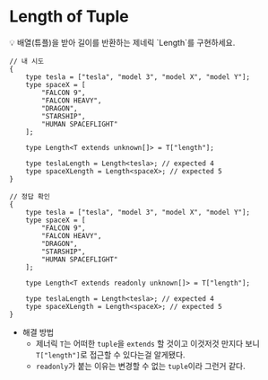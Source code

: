 # Length of Tuple

<aside>
💡 배열(튜플)을 받아 길이를 반환하는 제네릭 `Length<T>`를 구현하세요.

</aside>

```tsx
// 내 시도
{
    type tesla = ["tesla", "model 3", "model X", "model Y"];
    type spaceX = [
        "FALCON 9",
        "FALCON HEAVY",
        "DRAGON",
        "STARSHIP",
        "HUMAN SPACEFLIGHT"
    ];

    type Length<T extends unknown[]> = T["length"];

    type teslaLength = Length<tesla>; // expected 4
    type spaceXLength = Length<spaceX>; // expected 5
}

// 정답 확인
{
    type tesla = ["tesla", "model 3", "model X", "model Y"];
    type spaceX = [
        "FALCON 9",
        "FALCON HEAVY",
        "DRAGON",
        "STARSHIP",
        "HUMAN SPACEFLIGHT"
    ];

    type Length<T extends readonly unknown[]> = T["length"];

    type teslaLength = Length<tesla>; // expected 4
    type spaceXLength = Length<spaceX>; // expected 5
}
```

-   해결 방법
    -   제너릭 `T`는 어떠한 `tuple`을 `extends` 할 것이고 이것저것 만지다 보니 `T["length"]`로 접근할 수 있다는걸 알게됐다.
    -   `readonly`가 붙는 이유는 변경할 수 없는 `tuple`이라 그런거 같다.

